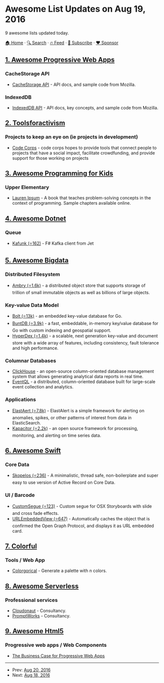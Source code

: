 # Awesome List Updates on Aug 19, 2016

9 awesome lists updated today.

[🏠 Home](/README.md) · [🔍 Search](https://www.trackawesomelist.com/search/) · [🔥 Feed](https://www.trackawesomelist.com/rss.xml) · [📮 Subscribe](https://trackawesomelist.us17.list-manage.com/subscribe?u=d2f0117aa829c83a63ec63c2f&id=36a103854c) · [❤️  Sponsor](https://github.com/sponsors/theowenyoung)



## [1. Awesome Progressive Web Apps](/content/TalAter/awesome-progressive-web-apps/README.md)

### CacheStorage API

*   [CacheStorage API](https://developer.mozilla.org/en-US/docs/Web/API/Cache) - API docs, and sample code from Mozilla.

### IndexedDB

*   [IndexedDB API](https://developer.mozilla.org/en/docs/Web/API/IndexedDB_API) - API docs, key concepts, and sample code from Mozilla.

## [2. Toolsforactivism](/content/drewrwilson/toolsforactivism/README.md)

### Projects to keep an eye on (ie projects in development)

*   [Code Corps](https://github.com/code-corps) - code corps hopes to provide tools that connect people to projects that have a social impact, facilitate crowdfunding, and provide support for those working on projects

## [3. Awesome Programming for Kids](/content/HollyAdele/awesome-programming-for-kids/README.md)

### Upper Elementary

*   [Lauren Ipsum](http://laurenipsum.org/) - A book that teaches problem-solving concepts in the context of programming.  Sample chapters available online.

## [4. Awesome Dotnet](/content/quozd/awesome-dotnet/README.md)

### Queue

*   [Kafunk (⭐162)](https://github.com/jet/kafunk) - F# Kafka client from Jet

## [5. Awesome Bigdata](/content/newTendermint/awesome-bigdata/README.md)

### Distributed Filesystem

*   [Ambry (⭐1.6k)](https://github.com/linkedin/ambry) - a distributed object store that supports storage of trillion of small immutable objects as well as billions of large objects.

### Key-value Data Model

*   [Bolt (⭐13k)](https://github.com/boltdb/bolt) - an embedded key-value database for Go.
*   [BuntDB (⭐3.9k)](https://github.com/tidwall/buntdb) - a fast, embeddable, in-memory key/value database for Go with custom indexing and geospatial support.
*   [HyperDex (⭐1.4k)](https://github.com/rescrv/HyperDex) - a scalable, next generation key-value and document store with a wide array of features, including consistency, fault tolerance and high performance.

### Columnar Databases

*   [ClickHouse](https://clickhouse.yandex/) - an open-source column-oriented database management system that allows generating analytical data reports in real time.
*   [EventQL](http://eventql.io/) - a distributed, column-oriented database built for large-scale event collection and analytics.

### Applications

*   [ElastAert (⭐7.8k)](https://github.com/Yelp/elastalert) - ElastAlert is a simple framework for alerting on anomalies, spikes, or other patterns of interest from data in ElasticSearch.
*   [Kapacitor (⭐2.2k)](https://github.com/influxdata/kapacitor) - an open source framework for processing, monitoring, and alerting on time series data.

## [6. Awesome Swift](/content/matteocrippa/awesome-swift/README.md)

### Core Data

*   [Skopelos (⭐236)](https://github.com/albertodebortoli/Skopelos) - A minimalistic, thread safe, non-boilerplate and super easy to use version of Active Record on Core Data.

### UI / Barcode

*   [CustomSegue (⭐123)](https://github.com/phimage/CustomSegue) - Custom segue for OSX Storyboards with slide and cross fade effects.
*   [URLEmbeddedView (⭐647)](https://github.com/marty-suzuki/URLEmbeddedView) - Automatically caches the object that is confirmed the Open Graph Protocol, and displays it as URL embedded card.

## [7. Colorful](/content/Siddharth11/Colorful/README.md)

### Tools / Web App

*   [Colorgorical](http://vrl.cs.brown.edu/color) - Generate a palette with n colors.

## [8. Awesome Serverless](/content/pmuens/awesome-serverless/README.md)

### Professional services

*   [Cloudonaut](https://cloudonaut.io/serverless-consulting/) - Consultancy.
*   [PromptWorks](https://www.promptworks.com/serverless/) - Consultancy.

## [9. Awesome Html5](/content/diegocard/awesome-html5/README.md)

### Progressive web apps / Web Components

*   [The Business Case for Progressive Web Apps](https://cloudfour.com/thinks/the-business-case-for-progressive-web-apps/)

---

- Prev: [Aug 20, 2016](/content/2016/08/20/README.md)
- Next: [Aug 18, 2016](/content/2016/08/18/README.md)